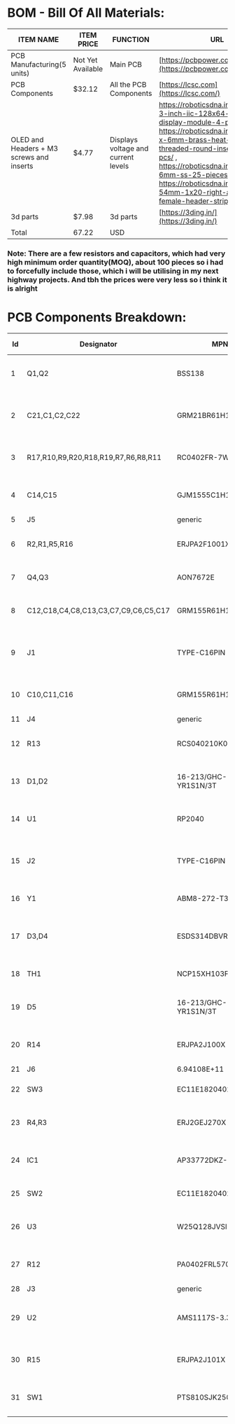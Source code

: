 # BOM - Bill Of All Materials:

| ITEM NAME                                | ITEM PRICE        | FUNCTION                            | URL                                                                                                                                                                                                                                                                                                                      |
| ---------------------------------------- | ----------------- | ----------------------------------- | ------------------------------------------------------------------------------------------------------------------------------------------------------------------------------------------------------------------------------------------------------------------------------------------------------------------------ |
| PCB Manufacturing(5 units)               | Not Yet Available | Main PCB                            | [https://pcbpower.com](https://pcbpower.com/)                                                                                                                                                                                                                                                                            |
| PCB Components                           | $32.12            | All the PCB Components              | [https://lcsc.com](https://lcsc.com/)                                                                                                                                                                                                                                                                                    |
| OLED and Headers + M3 screws and inserts | $4.77             | Displays voltage and current levels | https://roboticsdna.in/product/1-3-inch-iic-128x64-oled-display-module-4-pin-blue/ ,  https://roboticsdna.in/product/m3-x-6mm-brass-heat-set-threaded-round-insert-nut-25-pcs/ ,  https://roboticsdna.in/product/m3-6mm-ss-25-pieces/ ,  https://roboticsdna.in/product/2-54mm-1x20-right-angle-female-header-strip-2/ , |
| 3d parts                                 | $7.98             | 3d parts                            | [https://3ding.in/](https://3ding.in/)                                                                                                                                                                                                                                                                                   |
| Total                                    | 67.22             | USD                                 |                                                                                                                                                                                                                                                                                                                          |

### Note: There are a few resistors and capacitors, which had very high minimum order quantity(MOQ), about 100 pieces so i had to forcefully include those, which i will be utilising in my next highway projects. And tbh the prices were very less so i think it is alright



# PCB Components Breakdown:  


| Id | Designator                           | MPN                  | Footprint                                      | DNP | MOQ | Price  | Quantity | Designation                        | Amount | LCSC Part No. | Supplier and ref                                                                                                                           |
| -- | ------------------------------------ | -------------------- | ---------------------------------------------- | --- | --- | ------ | -------- | ---------------------------------- | ------ | ------------- | ------------------------------------------------------------------------------------------------------------------------------------------ |
| 1  | Q1,Q2                                | BSS138               | SOT-23                                         | No  | Yes | 0.0571 | 10       | BSS138                             | 0.571  | C82045        | https://www.lcsc.com/product-detail/MOSFETs_onsemi-BSS138LT1G_C82045.html?s_z=n_bss138                                                     |
| 2  | C21,C1,C2,C22                        | GRM21BR61H106KE43L   | C_0805_2012Metric                              | No  | Yes | 0.0509 | 100      | 10u                                | 5.09   | C440198       | https://www.lcsc.com/product-detail/Multilayer-Ceramic-Capacitors-MLCC-SMD-SMT_Samsung-Electro-Mechanics-CL21A106KBYQNNE_C2932476.html     |
| 3  | R17,R10,R9,R20,R18,R19,R7,R6,R8,R11  | RC0402FR-7W5K1L      | R_0402_1005Metric                              | No  | Yes | 0.0057 | 100      | 5.1k                               | 0.57   | C278598       | https://www.lcsc.com/product-detail/Chip-Resistor-Surface-Mount_PANASONIC-ERJ2RKF5101X_C278598.html                                        |
| 4  | C14,C15                              | GJM1555C1H150FB01D   | C_0402_1005Metric                              | No  | Yes | 0.021  | 20       | 15p                                | 0.42   | C441742       | https://www.lcsc.com/product-detail/Multilayer-Ceramic-Capacitors-MLCC-SMD-SMT_Murata-Electronics-GJM1555C1H150FB01D_C441742.html          |
| 5  | J5                                   | generic              | PinHeader_1x04_P2.54mm_Vertical                | Yes | Yes | 0      | 1        | Conn_01x04_Socket_external         | 0      |               | \-                                                                                                                                         |
| 6  | R2,R1,R5,R16                         | ERJPA2F1001X         | R_0402_1005Metric                              | No  | Yes | 0.027  | 20       | 1k                                 | 0.54   | C427241       | https://www.lcsc.com/product-detail/Chip-Resistor-Surface-Mount_PANASONIC-ERJPA2F1001X_C427241.html                                        |
| 7  | Q4,Q3                                | AON7672E             | TRANS_AONR21307                                | No  | No  | 0.7665 | 5        | AON7672E                           | 3.8325 | C176755       | https://www.lcsc.com/product-detail/MOSFETs_Alpha-Omega-Semicon-AON7262E_C176755.html                                                      |
| 8  | C12,C18,C4,C8,C13,C3,C7,C9,C6,C5,C17 | GRM155R61H104JE14D   | C_0402_1005Metric                              | No  | Yes | 0.0074 | 100      | 100n                               | 0.74   | C426067       | https://www.lcsc.com/product-detail/Multilayer-Ceramic-Capacitors-MLCC-SMD-SMT_Murata-Electronics-GRM155R61H104JE14D_C426067.html          |
| 9  | J1                                   | TYPE-C16PIN          | USB_C_Receptacle_XKB_U262-16XN-4BVC11          | No  | Yes | 0.0656 | 10       | USB_C_Receptacle_USB2.0_14P_RP2040 | 0.656  | C393939       | https://www.lcsc.com/product-detail/USB-Connectors_SHOU-HAN-TYPE-C16PIN_C393939.html?s_z=n_USB_C_Receptacle_XKB_U262-16XN-4BVC11           |
| 10 | C10,C11,C16                          | GRM155R61H105KE05D   | C_0402_1005Metric                              | No  | Yes | 0.0247 | 20       | 1u                                 | 0.494  | C1518208      | https://www.lcsc.com/product-detail/Multilayer-Ceramic-Capacitors-MLCC-SMD-SMT_Murata-Electronics-GRM155R61H105KE05D_C1518208.html         |
| 11 | J4                                   | generic              | PinHeader_1x03_P2.54mm_Vertical                | Yes | Yes | 0      | 1        | Conn_01x03_Pin_SWD                 | 0      |               | \-                                                                                                                                         |
| 12 | R13                                  | RCS040210K0FKED      | R_0402_1005Metric                              | No  | Yes | 0.0278 | 50       | 10k                                | 1.39   | C3020235      | https://www.lcsc.com/product-detail/Chip-Resistor-Surface-Mount_Vishay-Intertech-RCS040210K0FKED_C3020235.html                             |
| 13 | D1,D2                                | 16-213/GHC-YR1S1N/3T | LED_0402_1005Metric                            | No  | Yes | 0.0526 | 20       | LED                                | 1.052  | C2980183      | https://www.lcsc.com/product-detail/LED-Indication-Discrete_Everlight-Elec-16-213-GHC-YR1S1N-3T_C2980183.html?s_z=n_LED                    |
| 14 | U1                                   | RP2040               | QFN-56-1EP_7x7mm_P0.4mm_EP3.2x3.2mm            | No  | No  | 1.1274 | 2        | RP2040                             | 2.2548 | C2040         | https://www.lcsc.com/product-detail/Microcontrollers-MCU-MPU-SOC_Raspberry-Pi-RP2040_C2040.html?s_z=n_rp2040                               |
| 15 | J2                                   | TYPE-C16PIN          | USB_C_Receptacle_XKB_U262-16XN-4BVC11          | No  | No  | 0.0656 | 0        | USB_C_Receptacle_USB2.0_14P        | 0      | C393939       | https://www.lcsc.com/product-detail/USB-Connectors_SHOU-HAN-TYPE-C16PIN_C393939.html?s_z=n_USB_C_Receptacle_XKB_U262-16XN-4BVC11           |
| 16 | Y1                                   | ABM8-272-T3          | Crystal_SMD_3225-4Pin_3.2x2.5mm                | No  | No  | 0.3856 | 2        | Crystal_GND24                      | 0.7712 | C20625731     | https://www.lcsc.com/product-detail/Crystals_Abracon-LLC-ABM8-272-T3_C20625731.html?s_z=n_abm8                                             |
| 17 | D3,D4                                | ESDS314DBVR          | SOT-23-5                                       | No  | Yes | 0.2348 | 5        | ESDS314DBVR                        | 1.174  | C1847859      | https://www.lcsc.com/product-detail/ESD-and-Surge-Protection-TVS-ESD_Texas-Instruments-ESDS314DBVR_C1847859.html?s_z=n_ESDS314DBVR         |
| 18 | TH1                                  | NCP15XH103F03RC      | R_0402_1005Metric                              | No  | Yes | 0.0104 | 1        | 10k @ 25C                          | 0.0104 | C209959       | https://www.lcsc.com/product-detail/NTC-Thermistors_TDK-NTCG103JF103FT1_C209959.html                                                       |
| 19 | D5                                   | 16-213/GHC-YR1S1N/3T | LED_0402_1005Metric_Pad0.77x0.64mm_HandSolder  | No  | Yes | 0.0526 | 0        | LED                                | 0      | C2980183      | https://www.lcsc.com/product-detail/LED-Indication-Discrete_Everlight-Elec-16-213-GHC-YR1S1N-3T_C2980183.html?s_z=n_LED                    |
| 20 | R14                                  | ERJPA2J100X          | R_0402_1005Metric                              | No  | Yes | 0.0201 | 20       | 10                                 | 0.402  | C427198       | https://www.lcsc.com/product-detail/Chip-Resistor-Surface-Mount_PANASONIC-ERJPA2J100X_C427198.html                                         |
| 21 | J6                                   | 6.94108E+11          | BarrelJack_Wuerth_6941xx301002                 | Yes | Yes | 0      | 0        | Barrel_Jack                        | 0      |               |                                                                                                                                            |
| 22 | SW3                                  | EC11E1820402         | RotaryEncoder_Alps_EC11E-Switch_Vertical_H20mm | No  | Yes | 1.548  | 1        | RotaryEncoder_Switch_Current       | 1.548  | C361167       | https://www.lcsc.com/product-detail/Rotary-Encoders_ALPSALPINE-EC11E1820402_C361167.html                                                   |
| 23 | R4,R3                                | ERJ2GEJ270X          | R_0402_1005Metric                              | No  | Yes | 0.0039 | 100      | 27                                 | 0.39   | C278580       | https://www.lcsc.com/product-detail/Chip-Resistor-Surface-Mount_PANASONIC-ERJ2GEJ270X_C278580.html                                         |
| 24 | IC1                                  | AP33772DKZ-13        | AP33772SDKZ13FA01                              | No  | No  | 1.6472 | 2        | AP33772SDKZ-13-FA01                | 3.2944 | C5244513      | https://www.lcsc.com/product-detail/AC-DC-Controllers-and-Regulators_Diodes-Incorporated-AP33772DKZ-13_C5244513.html?s_z=n_AP3377          |
| 25 | SW2                                  | EC11E1820402         | RotaryEncoder_Alps_EC11E-Switch_Vertical_H20mm | No  | Yes | 1.548  | 1        | RotaryEncoder_Switch_Voltage       | 1.548  | C361167       | https://www.lcsc.com/product-detail/Rotary-Encoders_ALPSALPINE-EC11E1820402_C361167.html                                                   |
| 26 | U3                                   | W25Q128JVSIM         | SOIC-8_5.23x5.23mm_P1.27mm                     | No  | Yes | 1.1083 | 5        | W25Q128JVS                         | 5.5415 | C2613930      | https://www.lcsc.com/product-detail/NOR-FLASH_Winbond-Elec-W25Q128JVSIM_C2613930.html?s_z=n_W25Q128JVS                                     |
| 27 | R12                                  | PA0402FRL570R005L    | R_0402_1005Metric                              | No  | Yes | 0.0679 | 5        | 5m                                 | 0.3395 | C723468       | https://www.lcsc.com/product-detail/Current-Sense-Resistors-Shunt-Resistors_YAGEO-PA0402FRL570R005L_C723468.html                           |
| 28 | J3                                   | generic              | PinHeader_1x04_P2.54mm_Vertical                | Yes | Yes | 0      | 0        | Conn_01x04_Socket_OLED             | 0      |               |                                                                                                                                            |
| 29 | U2                                   | AMS1117S-3.3         | SOT-89-3                                       | No  | Yes | 0.1057 | 5        | AMS1117s-3.3                       | 0.5285 | C917152       | https://www.lcsc.com/product-detail/Voltage-Regulators-Linear-Low-Drop-Out-LDO-Regulators_JSMSEMI-AMS1117S-3-3_C917152.html?s_z=n_ams1117s |
| 30 | R15                                  | ERJPA2J101X          | R_0402_1005Metric                              | No  | Yes | 0.0374 | 20       | 100                                | 0.748  | C427204       | https://www.lcsc.com/product-detail/Chip-Resistor-Surface-Mount_PANASONIC-ERJPA2J101X_C427204.html                                         |
| 31 | SW1                                  | PTS810SJK250SMTRLFS  | SW_SPST_PTS810                                 | No  | No  | 0.6744 | 2        | SW_Push                            | 1.3488 | C221896       | https://www.lcsc.com/product-detail/Tactile-Switches_C-K-PTS810SJK250SMTRLFS_C221896.html?s_z=n_C221896                                    |
